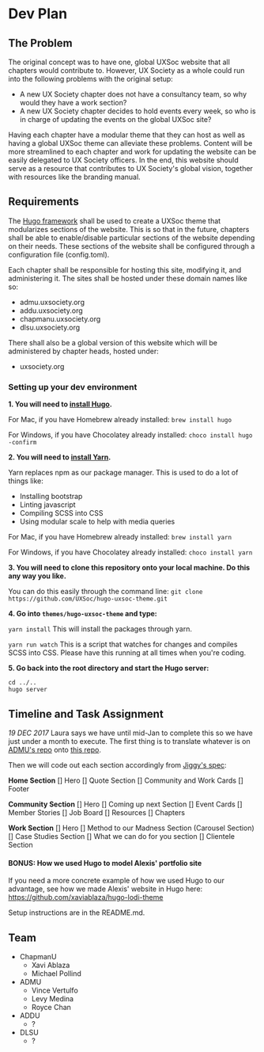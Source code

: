 # Dev Plan

## The Problem
The original concept was to have one, global UXSoc website that all chapters would contribute to.
However, UX Society as a whole could run into the following problems with the original setup:
- A new UX Society chapter does not have a consultancy team, so why would they have a work section?
- A new UX Society chapter decides to hold events every week, so who is in charge of updating the events on the global UXSoc site?

Having each chapter have a modular theme that they can host as well as having a global UXSoc theme can alleviate these problems.
Content will be more streamlined to each chapter and work for updating the website can be easily delegated to UX Society officers.
In the end, this website should serve as a resource that contributes to UX Society's global vision, together with resources like the branding manual.

## Requirements
The [Hugo framework](http://gohugo.io/) shall be used to create a UXSoc theme that modularizes sections of the website.
This is so that in the future, chapters shall be able to enable/disable particular sections of the website depending on their needs.
These sections of the website shall be configured through a configuration file (config.toml).

Each chapter shall be responsible for hosting this site, modifying it, and administering it. The sites shall be hosted under these domain names like so:
- admu.uxsociety.org
- addu.uxsociety.org
- chapmanu.uxsociety.org
- dlsu.uxsociety.org

There shall also be a global version of this website which will be administered by chapter heads, hosted under:
- uxsociety.org

### Setting up your dev environment

**1. You will need to [install Hugo](https://gohugo.io/getting-started/installing/).**

For Mac, if you have Homebrew already installed: `brew install hugo`

For Windows, if you have Chocolatey already installed: `choco install hugo -confirm`

**2. You will need to [install Yarn](https://yarnpkg.com/lang/en/docs/install/).**

Yarn replaces npm as our package manager. This is used to do a lot of things like:
- Installing bootstrap
- Linting javascript
- Compiling SCSS into CSS
- Using modular scale to help with media queries

For Mac, if you have Homebrew already installed: `brew install yarn`

For Windows, if you have Chocolatey already installed: `choco install yarn`

**3. You will need to clone this repository onto your local machine. Do this any way you like.**

You can do this easily through the command line: `git clone https://github.com/UXSoc/hugo-uxsoc-theme.git`

**4. Go into `themes/hugo-uxsoc-theme` and type:**

`yarn install`
This will install the packages through yarn.

`yarn run watch`
This is a script that watches for changes and compiles SCSS into CSS. Please have this running at all times when you're coding.

**5. Go back into the root directory and start the Hugo server:**

```
cd ../..
hugo server
```

## Timeline and Task Assignment

*19 DEC 2017*
Laura says we have until mid-Jan to complete this so we have just under a month to execute. The first thing is to translate whatever is on [ADMU's repo](https://github.com/LevyMedinaII/ux-soc-website) onto [this repo](https://github.com/UXSoc/hugo-uxsoc-theme).

Then we will code out each section accordingly from [Jiggy's spec](https://www.figma.com/file/Vf6nbxqkHCDFzFrYn2z3Ux5W/UXSoc-Website):

**Home Section**
[] Hero
[] Quote Section
[] Community and Work Cards
[] Footer

**Community Section**
[] Hero
[] Coming up next Section
[] Event Cards
[] Member Stories
[] Job Board
[] Resources
[] Chapters

**Work Section**
[] Hero
[] Method to our Madness Section (Carousel Section)
[] Case Studies Section
[] What we can do for you section
[] Clientele Section

#### BONUS: How we used Hugo to model Alexis' portfolio site

If you need a more concrete example of how we used Hugo to our advantage, see how we made Alexis' website in Hugo here: https://github.com/xaviablaza/hugo-lodi-theme

Setup instructions are in the README.md.

## Team
- ChapmanU
  - Xavi Ablaza
  - Michael Pollind
- ADMU
  - Vince Vertulfo
  - Levy Medina
  - Royce Chan
- ADDU
  - ?
- DLSU
  - ?
